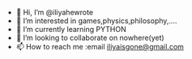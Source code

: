 - 👋 Hi, I’m @iliyahewrote
- 👀 I’m interested in games,physics,philosophy,....
- 🌱 I’m currently learning PYTHON
- 💞️ I’m looking to collaborate on nowhere(yet)
- 📫 How to reach me :email iliyaisgone@gmail.com

<!---
iliyahewrote/iliyahewrote is a ✨ special ✨ repository because its `README.md` (this file) appears on your GitHub profile.
You can click the Preview link to take a look at your changes.
--->

